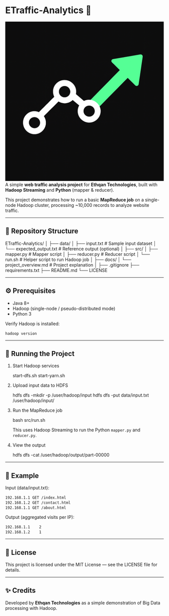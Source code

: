 # ETraffic-Analytics 🚀
![](static/images/logo.png)
A simple **web traffic analysis project** for **Ethqan Technologies**, built with **Hadoop Streaming** and **Python** (mapper & reducer).  

This project demonstrates how to run a basic **MapReduce job** on a single-node Hadoop cluster, processing ~10,000 records to analyze website traffic.

---

## 📂 Repository Structure

ETraffic-Analytics/
│
├── data/
│   ├── input.txt              # Sample input dataset
│   └── expected_output.txt    # Reference output (optional)
│
├── src/
│   ├── mapper.py              # Mapper script
│   ├── reducer.py             # Reducer script
│   └── run.sh                 # Helper script to run Hadoop job
│
├── docs/
│   └── project_overview.md    # Project explanation
│
├── .gitignore
├── requirements.txt
├── README.md
└── LICENSE

---

## ⚙️ Prerequisites

- Java 8+
- Hadoop (single-node / pseudo-distributed mode)
- Python 3

Verify Hadoop is installed:

    hadoop version

---

## 🚀 Running the Project

1. Start Hadoop services

    start-dfs.sh
    start-yarn.sh

2. Upload input data to HDFS

    hdfs dfs -mkdir -p /user/hadoop/input
    hdfs dfs -put data/input.txt /user/hadoop/input/

3. Run the MapReduce job

    bash src/run.sh

   This uses Hadoop Streaming to run the Python `mapper.py` and `reducer.py`.

4. View the output

    hdfs dfs -cat /user/hadoop/output/part-00000

---

## 🧩 Example

Input (data/input.txt):

    192.168.1.1 GET /index.html
    192.168.1.2 GET /contact.html
    192.168.1.1 GET /about.html

Output (aggregated visits per IP):

    192.168.1.1    2
    192.168.1.2    1

---

## 📜 License
This project is licensed under the MIT License — see the LICENSE file for details.

---

## ✨ Credits
Developed by **Ethqan Technologies** as a simple demonstration of Big Data processing with Hadoop.
